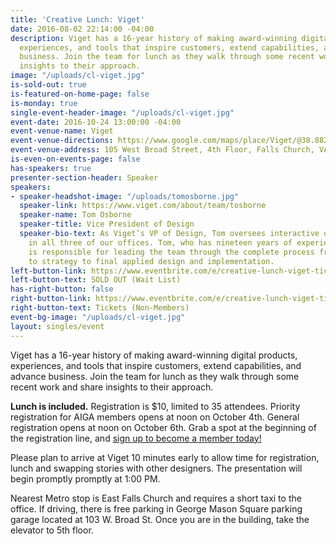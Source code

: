 ```yaml
---
title: 'Creative Lunch: Viget'
date: 2016-08-02 22:14:00 -04:00
description: Viget has a 16-year history of making award-winning digital products,
  experiences, and tools that inspire customers, extend capabilities, and advance
  business. Join the team for lunch as they walk through some recent work and share
  insights to their approach.
image: "/uploads/cl-viget.jpg"
is-sold-out: true
is-featured-on-home-page: false
is-monday: true
single-event-header-image: "/uploads/cl-viget.jpg"
event-date: 2016-10-24 13:00:00 -04:00
event-venue-name: Viget
event-venue-directions: https://www.google.com/maps/place/Viget/@38.88236,-77.1739087,17z/data=!3m1!4b1!4m5!3m4!1s0x89b7b4bf56daf821:0x57e006f859990b48!8m2!3d38.88236!4d-77.17172
event-venue-address: 105 West Broad Street, 4th Floor, Falls Church, VA 22046
is-even-on-events-page: false
has-speakers: true
presenter-section-header: Speaker
speakers:
- speaker-headshot-image: "/uploads/tomosborne.jpg"
  speaker-link: https://www.viget.com/about/team/tosborne
  speaker-name: Tom Osborne
  speaker-title: Vice President of Design
  speaker-bio-text: As Viget’s VP of Design, Tom oversees interactive design efforts
    in all three of our offices. Tom, who has nineteen years of experience in design,
    is responsible for leading the team through the complete process from discovery
    to strategy to final applied design and implementation.
left-button-link: https://www.eventbrite.com/e/creative-lunch-viget-tickets-27961056272?ref=ebapi
left-button-text: SOLD OUT (Wait List)
has-right-button: false
right-button-link: https://www.eventbrite.com/e/creative-lunch-viget-tickets-27961056272?ref=ebapi
right-button-text: Tickets (Non-Members)
event-bg-image: "/uploads/cl-viget.jpg"
layout: singles/event
---
```


Viget has a 16-year history of making award-winning digital products, experiences, and tools that inspire customers, extend capabilities, and advance business. Join the team for lunch as they walk through some recent work and share insights to their approach.

**Lunch is included.** Registration is $10, limited to 35 attendees. Priority registration for AIGA members opens at noon on October 4th. General registration opens at noon on October 6th. Grab a spot at the beginning of the registration line, and [sign up to become a member today!](http://www.aiga.org/join)

Please plan to arrive at Viget 10 minutes early to allow time for registration, lunch and swapping stories with other designers. The presentation will begin promptly promptly at 1:00 PM.

Nearest Metro stop is East Falls Church and requires a short taxi to the office. If driving, there is free parking in George Mason Square parking garage located at 103 W. Broad St.  Once you are in the building, take the elevator to 5th floor.